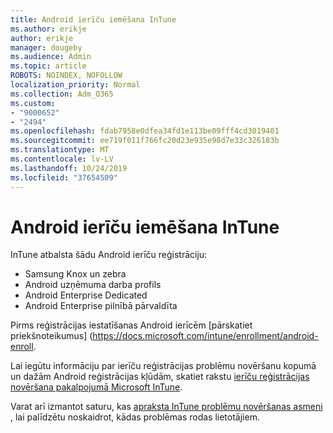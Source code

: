 ```yaml
---
title: Android ierīču iemēšana InTune
ms.author: erikje
author: erikje
manager: dougeby
ms.audience: Admin
ms.topic: article
ROBOTS: NOINDEX, NOFOLLOW
localization_priority: Normal
ms.collection: Adm_O365
ms.custom:
- "9000652"
- "2494"
ms.openlocfilehash: fdab7958e0dfea34fd1e113be09fff4cd3019401
ms.sourcegitcommit: ee719f011f766fc20d23e935e98d7e33c326183b
ms.translationtype: MT
ms.contentlocale: lv-LV
ms.lasthandoff: 10/24/2019
ms.locfileid: "37654509"
---
```

# <a name="enrolling-android-devices-into-intune"></a>Android ierīču iemēšana InTune

InTune atbalsta šādu Android ierīču reģistrāciju:
- Samsung Knox un zebra
- Android uzņēmuma darba profils
- Android Enterprise Dedicated
- Android Enterprise pilnībā pārvaldīta

Pirms reģistrācijas iestatīšanas Android ierīcēm [pārskatiet priekšnoteikumus] (https://docs.microsoft.com/intune/enrollment/android-enroll.

Lai iegūtu informāciju par ierīču reģistrācijas problēmu novēršanu kopumā un dažām Android reģistrācijas kļūdām, skatiet rakstu [ierīču reģistrācijas novēršana pakalpojumā Microsoft InTune](https://docs.microsoft.com/intune/enrollment/troubleshoot-device-enrollment-in-intune).

Varat arī izmantot saturu, kas [apraksta InTune problēmu novēršanas asmeni](https://docs.microsoft.com/intune/fundamentals/help-desk-operators) , lai palīdzētu noskaidrot, kādas problēmas rodas lietotājiem.





